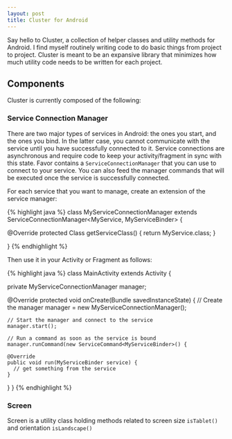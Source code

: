 ```yaml
---
layout: post
title: Cluster for Android
---
```


Say hello to Cluster, a collection of helper classes and utility methods for Android. I find myself routinely writing code to do basic things from project to project. Cluster is meant to be an expansive library that minimizes how much utility code needs to be written for each project.

## Components

Cluster is currently composed of the following:

### Service Connection Manager
There are two major types of services in Android: the ones you start, and the ones you bind. In the latter case, you cannot communicate with the service until you have successfully connected to it. Service connections are asynchronous and require code to keep your activity/fragment in sync with this state. Favor contains a `ServiceConnectionManager` that you can use to connect to your service. You can also feed the manager commands that will be executed once the service is successfully connected.

For each service that you want to manage, create an extension of the service manager:

{% highlight java %}
class MyServiceConnectionManager extends ServiceConnectionManager<MyService, MyServiceBinder> {

  @Override
  protected Class<MyService> getServiceClass() {
    return MyService.class;
  }

}
{% endhighlight %}

Then use it in your Activity or Fragment as follows:

{% highlight java %}
class MainActivity extends Activity {

  private MyServiceConnectionManager manager;

  @Override
  protected void onCreate(Bundle savedInstanceState) {
    // Create the manager
    manager = new MyServiceConnectionManager();

    // Start the manager and connect to the service
    manager.start();

    // Run a command as soon as the service is bound
    manager.runCommand(new ServiceCommand<MyServiceBinder>() {

    @Override
    public void run(MyServiceBinder service) {
      // get something from the service
    }

  }
}
{% endhighlight %}

### Screen
Screen is a utility class holding methods related to screen size `isTablet()` and orientation `isLandscape()`
